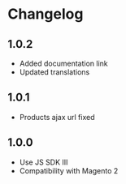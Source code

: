 # Changelog

## 1.0.2
* Added documentation link
* Updated translations

## 1.0.1
* Products ajax url fixed

## 1.0.0
* Use JS SDK III
* Compatibility with Magento 2
